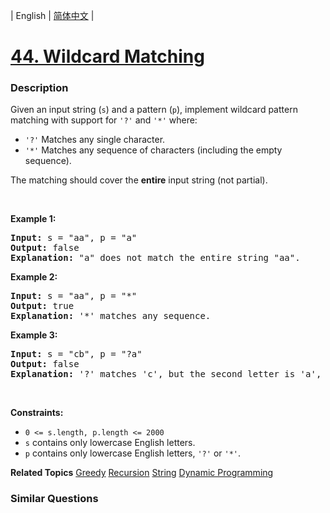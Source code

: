 | English | [简体中文](README.md) |

# [44. Wildcard Matching](https://leetcode.cn/problems/wildcard-matching)
 ### Description
<p>Given an input string (<code>s</code>) and a pattern (<code>p</code>), implement wildcard pattern matching with support for <code>&#39;?&#39;</code> and <code>&#39;*&#39;</code> where:</p>

<ul>
	<li><code>&#39;?&#39;</code> Matches any single character.</li>
	<li><code>&#39;*&#39;</code> Matches any sequence of characters (including the empty sequence).</li>
</ul>

<p>The matching should cover the <strong>entire</strong> input string (not partial).</p>

<p>&nbsp;</p>
<p><strong class="example">Example 1:</strong></p>

<pre>
<strong>Input:</strong> s = &quot;aa&quot;, p = &quot;a&quot;
<strong>Output:</strong> false
<strong>Explanation:</strong> &quot;a&quot; does not match the entire string &quot;aa&quot;.
</pre>

<p><strong class="example">Example 2:</strong></p>

<pre>
<strong>Input:</strong> s = &quot;aa&quot;, p = &quot;*&quot;
<strong>Output:</strong> true
<strong>Explanation:</strong>&nbsp;&#39;*&#39; matches any sequence.
</pre>

<p><strong class="example">Example 3:</strong></p>

<pre>
<strong>Input:</strong> s = &quot;cb&quot;, p = &quot;?a&quot;
<strong>Output:</strong> false
<strong>Explanation:</strong>&nbsp;&#39;?&#39; matches &#39;c&#39;, but the second letter is &#39;a&#39;, which does not match &#39;b&#39;.
</pre>

<p>&nbsp;</p>
<p><strong>Constraints:</strong></p>

<ul>
	<li><code>0 &lt;= s.length, p.length &lt;= 2000</code></li>
	<li><code>s</code> contains only lowercase English letters.</li>
	<li><code>p</code> contains only lowercase English letters, <code>&#39;?&#39;</code> or <code>&#39;*&#39;</code>.</li>
</ul>

**Related Topics**  [Greedy](https://leetcode.cn/tag/greedy) [Recursion](https://leetcode.cn/tag/recursion) [String](https://leetcode.cn/tag/string) [Dynamic Programming](https://leetcode.cn/tag/dynamic-programming) 

### Similar Questions

